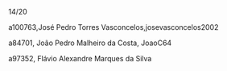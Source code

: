 14/20


a100763,José Pedro Torres Vasconcelos,josevasconcelos2002 

a84701, João Pedro Malheiro da Costa, JoaoC64

a97352, Flávio Alexandre Marques da Silva

